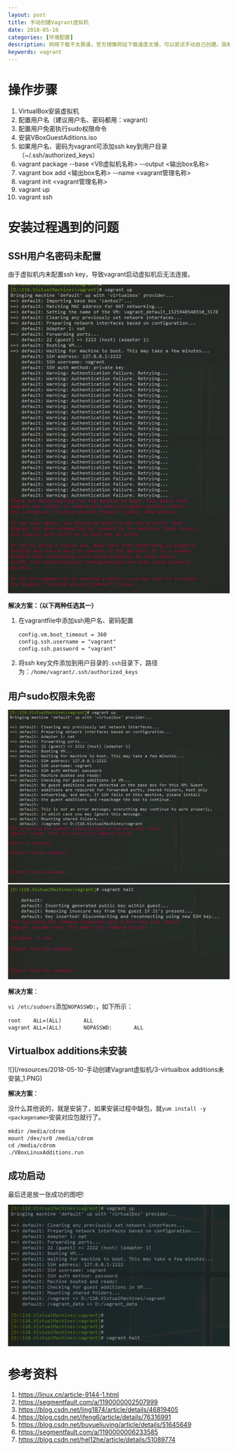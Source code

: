 ```yaml
---
layout: post
title: 手动创建Vagrant虚拟机
date: 2018-05-10
categories: [环境配置]
description: 网络下载不太靠谱，官方镜像网站下载速度太慢，可以尝试手动自己创建。简单几步即可创建，需要注意的是权限和virtulbox addition的安装，否则会出错哦！
keywords: vagrant
---
```


# 操作步骤
1. VirtualBox安装虚拟机
2. 配置用户名（建议用户名、密码都用：vagrant）
3. 配置用户免密执行sudo权限命令
4. 安装VBoxGuestAditions.iso
5. 如果用户名、密码为vagrant可添加ssh key到用户目录（~/.ssh/authorized_keys）
6. vagrant package --base <VB虚拟机名称> --output <输出box名称>
7. vagrant box add <输出box名称> --name <vagrant管理名称>
8. vagrant init <vagrant管理名称>
9. vagrant up
10. vagrant ssh

# 安装过程遇到的问题

## SSH用户名密码未配置

由于虚拟机内未配置ssh key，导致vagrant启动虚拟机后无法连接。

![](/resources/2018-05-10-手动创建Vagrant虚拟机/1-ssh用户名密码未配置_1.PNG)

**解决方案：（以下两种任选其一）**

1. 在vagrantfile中添加ssh用户名、密码配置

   ```shell
   config.vm.boot_timeout = 360
   config.ssh.username = "vagrant"
   config.ssh.password = "vagrant"
   ```

2. 将ssh key文件添加到用户目录的`.ssh`目录下，路径为：`/home/vagrant/.ssh/authorized_keys`



## 用户sudo权限未免密

![](/resources/2018-05-10-手动创建Vagrant虚拟机/2-用户sudo权限未免密_1.PNG)
![](/resources/2018-05-10-手动创建Vagrant虚拟机/2-用户sudo权限未免密_2.PNG)

**解决方案**：

`vi /etc/sudoers`添加`NOPASSWD:`，如下所示：

```shell
root    ALL=(ALL)       ALL
vagrant ALL=(ALL)       NOPASSWD:       ALL
```



## Virtualbox additions未安装

![](/resources/2018-05-10-手动创建Vagrant虚拟机/3-virtualbox additions未安装_1.PNG)

**解决方案**：

没什么其他说的，就是安装了，如果安装过程中缺包，就`yum install -y <packagename>`安装对应包就行了。

```shell
mkdir /media/cdrom
mount /dev/sr0 /media/cdrom
cd /media/cdrom
./VBoxLinuxAdditions.run
```



## 成功启动
最后还是放一张成功的图吧!

![](/resources/2018-05-10-手动创建Vagrant虚拟机/4-成功.PNG)



# 参考资料

1. https://linux.cn/article-9144-1.html
2. https://segmentfault.com/a/1190000002507999
3. https://blog.csdn.net/ling1874/article/details/46819405
4. https://blog.csdn.net/ifeng6/article/details/76316991
5. https://blog.csdn.net/buyueliuying/article/details/51645649
6. https://segmentfault.com/a/1190000006233585
7. https://blog.csdn.net/hel12he/article/details/51089774